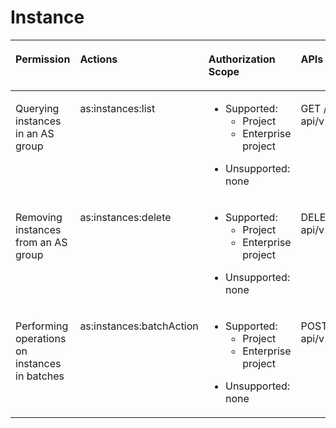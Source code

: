 # Instance<a name="EN-US_TOPIC_0120434955"></a>

<a name="table195929912148"></a>
<table><thead align="left"><tr id="row65927971413"><th class="cellrowborder" valign="top" width="21.21212121212121%" id="mcps1.1.5.1.1"><p id="p226374317618"><a name="p226374317618"></a><a name="p226374317618"></a><strong id="b14203122381617"><a name="b14203122381617"></a><a name="b14203122381617"></a>Permission</strong></p>
</th>
<th class="cellrowborder" valign="top" width="28.282828282828287%" id="mcps1.1.5.1.2"><p id="p17522185717013"><a name="p17522185717013"></a><a name="p17522185717013"></a><strong id="b18555227151619"><a name="b18555227151619"></a><a name="b18555227151619"></a>Actions</strong></p>
</th>
<th class="cellrowborder" valign="top" width="35.35353535353536%" id="mcps1.1.5.1.3"><p id="p1841555914555"><a name="p1841555914555"></a><a name="p1841555914555"></a><strong id="b59333011613"><a name="b59333011613"></a><a name="b59333011613"></a>Authorization Scope</strong></p>
</th>
<th class="cellrowborder" valign="top" width="15.151515151515152%" id="mcps1.1.5.1.4"><p id="p76761627369"><a name="p76761627369"></a><a name="p76761627369"></a><strong id="b94563322164"><a name="b94563322164"></a><a name="b94563322164"></a>APIs</strong></p>
</th>
</tr>
</thead>
<tbody><tr id="row1059211912142"><td class="cellrowborder" valign="top" width="21.21212121212121%" headers="mcps1.1.5.1.1 "><p id="p14210743158"><a name="p14210743158"></a><a name="p14210743158"></a>Querying instances in an AS group</p>
</td>
<td class="cellrowborder" valign="top" width="28.282828282828287%" headers="mcps1.1.5.1.2 "><p id="p135921795142"><a name="p135921795142"></a><a name="p135921795142"></a>as:instances:list</p>
</td>
<td class="cellrowborder" valign="top" width="35.35353535353536%" headers="mcps1.1.5.1.3 "><a name="ul159418416586"></a><a name="ul159418416586"></a><ul id="ul159418416586"><li>Supported:<a name="ul12943144113582"></a><a name="ul12943144113582"></a><ul id="ul12943144113582"><li>Project</li><li>Enterprise project</li></ul>
</li></ul>
<a name="ul14945174175813"></a><a name="ul14945174175813"></a><ul id="ul14945174175813"><li>Unsupported: none</li></ul>
</td>
<td class="cellrowborder" valign="top" width="15.151515151515152%" headers="mcps1.1.5.1.4 "><p id="p967622717620"><a name="p967622717620"></a><a name="p967622717620"></a>GET /autoscaling-api/v1/{project_id}/scaling_group_instance/{scaling_group_id}/list</p>
</td>
</tr>
<tr id="row195927915143"><td class="cellrowborder" valign="top" width="21.21212121212121%" headers="mcps1.1.5.1.1 "><p id="p19210043159"><a name="p19210043159"></a><a name="p19210043159"></a>Removing instances from an AS group</p>
</td>
<td class="cellrowborder" valign="top" width="28.282828282828287%" headers="mcps1.1.5.1.2 "><p id="p1059249141411"><a name="p1059249141411"></a><a name="p1059249141411"></a>as:instances:delete</p>
</td>
<td class="cellrowborder" valign="top" width="35.35353535353536%" headers="mcps1.1.5.1.3 "><a name="ul1985675217116"></a><a name="ul1985675217116"></a><ul id="ul1985675217116"><li>Supported:<a name="ul685845211117"></a><a name="ul685845211117"></a><ul id="ul685845211117"><li>Project</li><li>Enterprise project</li></ul>
</li></ul>
<a name="ul17859105211114"></a><a name="ul17859105211114"></a><ul id="ul17859105211114"><li>Unsupported: none</li></ul>
</td>
<td class="cellrowborder" valign="top" width="15.151515151515152%" headers="mcps1.1.5.1.4 "><p id="p967613271564"><a name="p967613271564"></a><a name="p967613271564"></a>DELETE /autoscaling-api/v1/{project_id}/scaling_group_instance/{instance_id}</p>
</td>
</tr>
<tr id="row55926921417"><td class="cellrowborder" valign="top" width="21.21212121212121%" headers="mcps1.1.5.1.1 "><p id="p8210134318511"><a name="p8210134318511"></a><a name="p8210134318511"></a>Performing operations on instances in batches</p>
</td>
<td class="cellrowborder" valign="top" width="28.282828282828287%" headers="mcps1.1.5.1.2 "><p id="p5592090148"><a name="p5592090148"></a><a name="p5592090148"></a>as:instances:batchAction</p>
</td>
<td class="cellrowborder" valign="top" width="35.35353535353536%" headers="mcps1.1.5.1.3 "><a name="ul19673454131111"></a><a name="ul19673454131111"></a><ul id="ul19673454131111"><li>Supported:<a name="ul1467414544117"></a><a name="ul1467414544117"></a><ul id="ul1467414544117"><li>Project</li><li>Enterprise project</li></ul>
</li></ul>
<a name="ul166751547118"></a><a name="ul166751547118"></a><ul id="ul166751547118"><li>Unsupported: none</li></ul>
</td>
<td class="cellrowborder" valign="top" width="15.151515151515152%" headers="mcps1.1.5.1.4 "><p id="p467714271610"><a name="p467714271610"></a><a name="p467714271610"></a>POST /autoscaling-api/v1/{project_id}/scaling_group_instance/{scaling_group_id}/action</p>
</td>
</tr>
</tbody>
</table>


